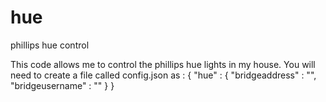 # hue
phillips hue control

This code allows me to control the phillips hue lights in my house.
You will need to create a file called config.json as :
{
	"hue" : {
	"bridgeaddress" : "<bridgeaddress>",
	"bridgeusername" : "<username>"
}
}
